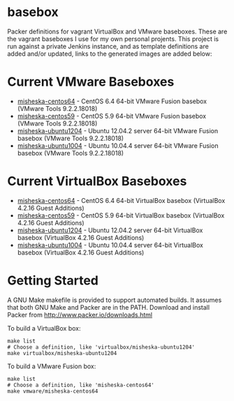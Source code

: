 basebox
=======

Packer definitions for vagrant VirtualBox and VMware baseboxes. 
These are the vagrant baseboxes I use for my own personal projents. 
This project is run against a private Jenkins instance, and as template
definitions are added and/or updated, links to the generated images are
added below:

Current VMware Baseboxes
========================

* [misheska-centos64](https://www.dropbox.com/s/78amja9zgzsxfcm/misheska-centos64.box) - CentOS 6.4 64-bit VMware Fusion basebox (VMware Tools 9.2.2.18018)
* [misheska-centos59](https://www.dropbox.com/s/26w92xn6dcwu1zv/misheska-centos59.box) - CentOS 5.9 64-bit VMware Fusion basebox (VMware Tools 9.2.2.18018)
* [misheska-ubuntu1204](/Users/misheska/Dropbox/basebox-packer/vmware/misheska-ubuntu1204.box) - Ubuntu 12.04.2 server 64-bit VMware Fusion basebox (VMware Tools 9.2.2.18018)
* [misheska-ubuntu1004](https://www.dropbox.com/s/gaa8frli5g6e2tr/misheska-ubuntu1004.box) - Ubuntu 10.04.4 server 64-bit VMware Fusion basebox (VMware Tools 9.2.2.18018)

Current VirtualBox Baseboxes
============================

* [misheska-centos64](https://www.dropbox.com/s/y733o4ifkowc1w0/misheska-centos64.box) - CentOS 6.4 64-bit VirtualBox basebox (VirtualBox 4.2.16 Guest Additions)
* [misheska-centos59](https://www.dropbox.com/s/to898rawsb5klz1/misheska-centos59.box) - CentOS 5.9 64-bit VirtualBox basebox (VirtualBox 4.2.16 Guest Additions)
* [misheska-ubuntu1204](https://www.dropbox.com/s/yfojlwxq66im9hk/misheska-ubuntu1204.box) - Ubuntu 12.04.2 server 64-bit VirtualBox basebox (VirtualBox 4.2.16 Guest Additions)
* [misheska-ubuntu1004](https://www.dropbox.com/s/i8g9udzui3fm6yf/misheska-ubuntu1004.box) - Ubuntu 10.04.4 server 64-bit VirtualBox basebox (VirtualBox 4.2.16 Guest Additions)

Getting Started
===============

A GNU Make makefile is provided to support automated builds.  It assumes
that both GNU Make and Packer are in the PATH.  Download and install
Packer from <http://www.packer.io/downloads.html>  

To build a VirtualBox box:

    make list
    # Choose a definition, like 'virtualbox/misheska-ubuntu1204'
    make virtualbox/misheska-ubuntu1204

To build a VMware Fusion box:

    make list
    # Choose a definition, like 'misheska-centos64'
    make vmware/misheska-centos64
